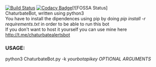 [![Build Status](https://travis-ci.org/fuomag9/ChaturbateBot.svg?branch=master)](https://travis-ci.org/fuomag9/ChaturbateBot)
[![Codacy Badge](https://api.codacy.com/project/badge/Grade/3bab44d73eb5417da2c650ebdb12050f)](https://www.codacy.com/app/fuomag9/ChaturbateBot?utm_source=github.com&amp;utm_medium=referral&amp;utm_content=fuomag9/ChaturbateBot&amp;utm_campaign=Badge_Grade)[![FOSSA Status]
<br>
ChaturbateBot, written using python3<br>
You have to install the dipendences using pip by doing <i>pip install -r requirements.txt</i> in order to be able to run this bot<br>
If you don't want to host it yourself you can use mine here http://t.me/chaturbatealertsbot
<h3><b>USAGE:</b></h3>
python3 ChaturbateBot.py -k <i>yourbotapikey</i> <i>OPTIONAL ARGUMENTS</i>
